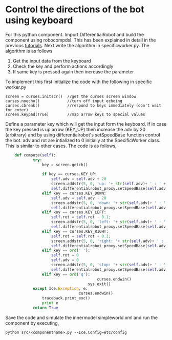 # Control the directions of the bot using keyboard

For this python component. Import DifferentialRobot and build the component using robocompdsl. This has been explained in detail in the previous [tutorials](https://github.com/robocomp/robocomp/blob/stable/doc/robocompdsl.md). Next write the algorithm in specificworker.py. The algorithm is as follows

1. Get the input data from the keyboard
2. Check the key and perform actions accordingly
3. If same key is pressed again then increase the parameter

To implement this first initialize the code with the following in specific worker.py

	screen = curses.initscr()  //get the curses screen window
 	curses.noecho()            //turn off input echoing
 	curses.cbreak()            //respond to keys immediately (don't wait for enter)
	screen.keypad(True)        //map arrow keys to special values  

Define a parameter key which will get the input form the keyboard. If in case the key pressed is up arrow (KEY_UP) then increase the adv by 20 (arbitrary) and by using differentialrobot's setSpeedBase function control the bot. adv and rot are intialized to 0 initially at the  SpecificWorker class. This is similar to other cases. The code is as follows,
```python
	def compute(self):
            try:
                key = screen.getch()
            
                if key == curses.KEY_UP:
                    self.adv = self.adv + 20
                    screen.addstr(5, 0, 'up: '+ str(self.adv)+ ' : ' + str(self.rot))
                    self.differentialrobot_proxy.setSpeedBase(self.adv, self.rot)
                elif key == curses.KEY_DOWN:
                    self.adv = self.adv - 20
                    screen.addstr(5, 0, 'down: '+ str(self.adv)+ ' : ' + str(self.rot))
                    self.differentialrobot_proxy.setSpeedBase(self.adv, self.rot)
                elif key == curses.KEY_LEFT:
                    self.rot = self.rot - 0.1;
                    screen.addstr(5, 0, 'left: '+ str(self.adv)+ ' : ' + str(self.rot))
                    self.differentialrobot_proxy.setSpeedBase(self.adv, self.rot)
                elif key == curses.KEY_RIGHT:
                    self.rot = self.rot + 0.1;
                    screen.addstr(5, 0, 'right: '+ str(self.adv)+ ' : ' + str(self.rot))
                    self.differentialrobot_proxy.setSpeedBase(self.adv, self.rot)
                elif key == ord(' '):
                    self.rot = 0
                    self.adv = 0
                    screen.addstr(5, 0, 'stop: '+ str(self.adv)+ ' : ' + str(self.rot))
                    self.differentialrobot_proxy.setSpeedBase(self.adv, self.rot)
               	elif key == ord('q'):
										curses.endwin()
		    						sys.exit() 
            except Ice.Exception, e:
								curses.endwin()
                traceback.print_exc()
                print e
            return True
```
Save the code and simulate the innermodel simpleworld.xml and run the component by executing,

	python src/<componentname>.py --Ice.Config=etc/config


